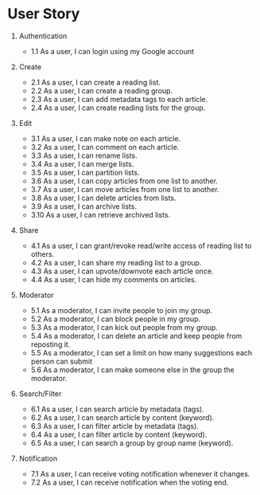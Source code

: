 # User Story

1. Authentication
    - 1.1 As a user, I can login using my Google account

2. Create
    - 2.1 As a user, I can create a reading list.
    - 2.2 As a user, I can create a reading group.
    - 2.3 As a user, I can add metadata tags to each article.
    - 2.4 As a user, I can create reading lists for the group.

3. Edit
    - 3.1 As a user, I can make note on each article.
    - 3.2 As a user, I can comment on each article.
    - 3.3 As a user, I can rename lists.
    - 3.4 As a user, I can merge lists.
    - 3.5 As a user, I can partition lists.
    - 3.6 As a user, I can copy articles from one list to another.
    - 3.7 As a user, I can move articles from one list to another.
    - 3.8 As a user, I can delete articles from lists.
    - 3.9 As a user, I can archive lists.
    - 3.10 As a user, I can retrieve archived lists.

4. Share
    - 4.1 As a user, I can grant/revoke read/write access of reading list to others.
    - 4.2 As a user, I can share my reading list to a group.
    - 4.3 As a user, I can upvote/downvote each article once.
    - 4.4 As a user, I can hide my comments on articles.

5. Moderator
    - 5.1 As a moderator, I can invite people to join my group.
    - 5.2 As a moderator, I can block people in my group.
    - 5.3 As a moderator, I can kick out people from my group.
    - 5.4 As a moderator, I can delete an article and keep people from reposting it.
    - 5.5 As a moderator, I can set a limit on how many suggestions each person can submit
    - 5.6 As a moderator, I can make someone else in the group the moderator.

6. Search/Filter
    - 6.1 As a user, I can search article by metadata (tags).
    - 6.2 As a user, I can search article by content (keyword).
    - 6.3 As a user, I can filter article by metadata (tags).
    - 6.4 As a user, I can filter article by content (keyword).
    - 6.5 As a user, I can search a group by group name (keyword).

7. Notification
    - 7.1 As a user, I can receive voting notification whenever it changes.
    - 7.2 As a user, I can receive notification when the voting end.
